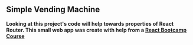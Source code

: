 ## Simple Vending Machine

**Looking at this project's code will help towards properties of React Router. This small web app was create with help from a [React Bootcamp Course](https://www.udemy.com/course/modern-react-bootcamp/)**
